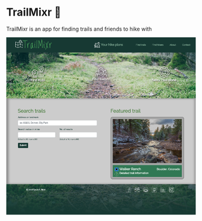 # TrailMixr 🐻

TrailMixr is an app for finding trails and friends to hike with

![alt text](https://raw.githubusercontent.com/sarahbohr/trailmixr/master/trailmixr-screenshot.png "TrailMixr splashpage")
